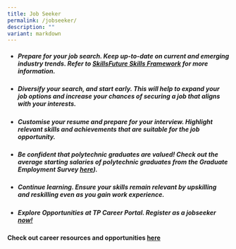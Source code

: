 ```yaml
---
title: Job Seeker
permalink: /jobseeker/
description: ""
variant: markdown
---
```

-  ##### **Prepare for your job search.** Keep up-to-date on current and emerging industry trends. Refer to [SkillsFuture Skills Framework](https://www.skillsfuture.gov.sg/skills-framework) for more information.

- ##### **Diversify your search, and start early.** This will help to expand your job options and increase your chances of securing a job that aligns with your interests.

- ##### **Customise your resume and prepare for your interview.** Highlight relevant skills and achievements that are suitable for the job opportunity. 

- ##### **Be confident that polytechnic graduates are valued!** Check out the average starting salaries of polytechnic graduates from the Graduate Employment Survey [here](https://www.tp.edu.sg/about-tp/media-centre/press-release/Employment-Rates-of-Polytechnic-Graduates-Remain-High-in-2023.html)).

- ##### **Continue learning.** Ensure your skills remain relevant by upskilling and reskilling even as you gain work experience.

- ##### **Explore Opportunities** at TP Career Portal. Register as a jobseeker [now!](https://for.edu.sg/Careers4TPGrads)

#### **Check out career resources and opportunities [here](/careerpreparation/)**